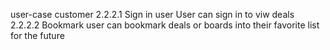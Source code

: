 user-case customer 2.2.2.1
Sign in
user
User can sign in to viw deals
2.2.2.2 Bookmark
user can bookmark deals or boards into their favorite list for the future 